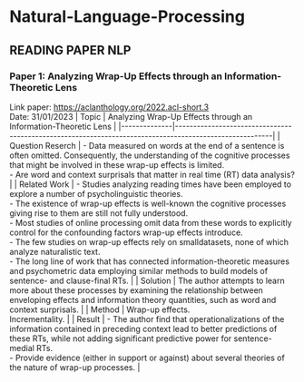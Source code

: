 # Natural-Language-Processing

## READING PAPER NLP

### Paper 1: Analyzing Wrap-Up Effects through an Information-Theoretic Lens
Link paper: https://aclanthology.org/2022.acl-short.3 \
Date: 31/01/2023
| Topic        |                 Analyzing Wrap-Up Effects through an Information-Theoretic Lens                                             |
|--------------|--------------------------------------------------------------------------------------------------------|
| Question Reserch    | - Data measured on words at the end of a sentence is often omitted. Consequently, the understanding of the cognitive processes that might be involved in these wrap-up effects is limited. <br /> - Are word and context surprisals that matter in real time (RT) data analysis? |
| Related Work | - Studies analyzing reading times have been employed to explore a number of psycholinguistic theories.<br /> - The existence of wrap-up effects is well-known the cognitive processes giving rise to them are still not fully understood.<br /> - Most studies of online processing omit data from these words to explicitly control for the confounding factors wrap-up effects introduce.<br /> - The few studies on wrap-up effects rely on smalldatasets, none of which analyze naturalistic text.<br /> - The long line of work that has connected information-theoretic measures and psychometric data employing similar methods to build models of sentence- and clause-final RTs. |
| Solution     | The author attempts to learn more about these processes by examining the relationship between enveloping effects and information theory quantities, such as word and context surprisals. |
| Method       | Wrap-up effects.<br /> Incrementality. |
| Result       | - The author find that operationalizations of the information contained in preceding context lead to better predictions of these RTs, while not adding significant predictive power for sentence-medial RTs.<br /> - Provide evidence (either in support or against) about several theories of the nature of wrap-up processes. |

